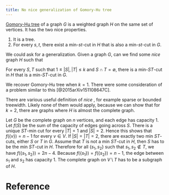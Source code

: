 ```yaml
---
title: No nice generalization of Gomory-Hu tree
---
```


[Gomory-Hu tree](https://en.wikipedia.org/wiki/Gomory%E2%80%93Hu_tree) of a graph $G$ is a weighted graph $H$ on the same set of vertices. It has the two nice properties.

1. It is a tree. 
2. For every $s,t$, there exist a min-$st$-cut in $H$ that is also a min-$st$-cut in $G$.

We could ask for a generalization. Given a graph $G$, can we find some _nice_ graph $H$ such that

For every $S,T$ such that $1\leq |S|,|T|\leq k$ and $S\cap T=\emptyset$, there is a min-$ST$-cut in $H$ that is a min-$ST$-cut in $G$.

We recover Gomory-Hu tree when $k=1$. There were some consideration of a problem similar to this [@2015arXiv151108647C]. 

There are various useful definition of _nice_ , for example sparse or bounded treewidth. 
Likely none of them would apply, because we can show that for $k=2$, there are graphs where $H$ is almost the complete graph. 

Let $G$ be the complete graph on $n$ vertices, and each edge has capacity $1$. Let $f(S)$ be the sum of the capacity of edges going across $S$. There is a unique $ST$-min cut for every $|T|=1$ and $|S|=2$. Hence this shows that $f(\{v\}) = n-1$ for every $v\in V$. If $|S|=|T|=2$, there are exactly two min $ST$-cuts, either $S$ or $T$ in $G$. Assume that $T$ is not a min $ST$-cut in $H$, then $S$ has to be the min $ST$-cut in $H$. Therefore for all $\{s_1,s_2\}$ such that $s_1,s_2\not \in T$, we have $f(\{s_1,s_2\})=2n-4$. Because $f(\{s_1\})=f(\{s_2\})=n-1$, the edge between $s_1$ and $s_2$ has capacity $1$. The complete graph on $V\setminus T$ has to be a subgraph of $H$.

# Reference